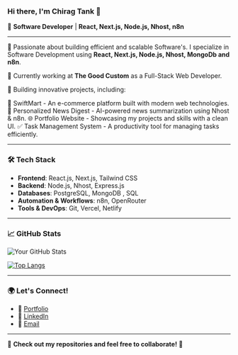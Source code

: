 ### Hi there, I'm Chirag Tank 👋

🚀 **Software Developer** | **React, Next.js, Node.js, Nhost, n8n**

---

🔹 Passionate about building efficient and scalable Software's. I specialize in Software Development using **React, Next.js, Node.js, Nhost, MongoDb and n8n**.

🔹 Currently working at **The Good Custom** as a Full-Stack Web Developer.

🔹 Building innovative projects, including:

🏡 SwiftMart - An e-commerce platform built with modern web technologies.
📰 Personalized News Digest - AI-powered news summarization using Nhost & n8n.
🌐 Portfolio Website - Showcasing my projects and skills with a clean UI.
✅ Task Management System - A productivity tool for managing tasks efficiently.

---

### 🛠️ Tech Stack
- **Frontend**: React.js, Next.js, Tailwind CSS
- **Backend**: Node.js, Nhost,  Express.js
- **Databases**: PostgreSQL, MongoDB , SQL
- **Automation & Workflows**: n8n, OpenRouter
- **Tools & DevOps**: Git, Vercel, Netlify

---

### 📈 GitHub Stats
![Your GitHub Stats](https://github-readme-stats.vercel.app/api?username=Chirag-Tank1971&show_icons=true&theme=radical)

[![Top Langs](https://github-readme-stats.vercel.app/api/top-langs/?username=Chirag-Tank1971&layout=compact&theme=radical)](https://github.com/Chirag-Tank1971)

---

### 🌍 Let's Connect!
- 🚀 [Portfolio](#https://chirag-tank1971.github.io/Chirag-s_Portfolio/)  
- 💼 [LinkedIn](#https://www.linkedin.com/in/chirag-tank-72220919b/)  
- 📧 [Email](mailto:chiragtank1971@gmail.com)

---

🔗 **Check out my repositories and feel free to collaborate!** 🚀

